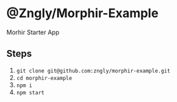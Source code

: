 # @Zngly/Morphir-Example

Morhir Starter App

## Steps

1. `git clone git@github.com:zngly/morphir-example.git`
2. `cd morphir-example`
3. `npm i`
4. `npm start`
